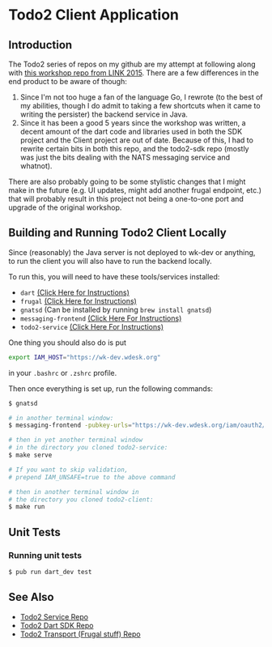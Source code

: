 # Todo2 Client Application

## Introduction
The Todo2 series of repos on my github are my attempt at following along with [this workshop repo from LINK 2015](https://github.com/Workiva/building-a-workiva-app-workshop).
There are a few differences in the end product to be aware of though:

1. Since I'm not too huge a fan of the language Go, I rewrote (to the best of my abilities, though I do admit to taking a few shortcuts when it came to writing the persister) the backend service in Java.
2. Since it has been a good 5 years since the workshop was written, a decent amount of the dart code and libraries used in both the SDK project and the Client project are out of date.
Because of this, I had to rewrite certain bits in both this repo, and the todo2-sdk repo (mostly was just the bits dealing with the NATS messaging service and whatnot).

There are also probably going to be some stylistic changes that I might make in the future (e.g. UI updates, might add another frugal endpoint, etc.) that will probably result in this project not being a one-to-one port and upgrade of the original workshop.

## Building and Running Todo2 Client Locally
Since (reasonably) the Java server is not deployed to wk-dev or anything, to run the client you will also have to run the backend locally.

To run this, you will need to have these tools/services installed:

- `dart` [\(Click Here for Instructions\)](https://dev.workiva.net/docs/teams/platform/application-frameworks/front-end-dev-training/dart#installation)
- `frugal` [\(Click Here for Instructions\)](https://github.com/Workiva/frugal#installation)
- `gnatsd` (Can be installed by running `brew install gnatsd`)
- `messaging-frontend` [\(Click Here For Instructions\)](https://github.com/Workiva/messaging-frontend#usage)
- `todo2-service` [\(Click Here For Instructions\)](https://github.com/thomasmaloney-wk/todo2-service#running-locally)


One thing you should also do is put 
```bash
export IAM_HOST="https://wk-dev.wdesk.org"
```
in your `.bashrc` or `.zshrc` profile.

Then once everything is set up, run the following commands:

```bash
$ gnatsd

# in another terminal window:
$ messaging-frontend -pubkey-urls="https://wk-dev.wdesk.org/iam/oauth2/v2.0/certs" -dev-mode

# then in yet another terminal window
# in the directory you cloned todo2-service:
$ make serve

# If you want to skip validation, 
# prepend IAM_UNSAFE=true to the above command

# then in another terminal window in 
# the directory you cloned todo2-client:
$ make run
```

<!-- 1. Open a terminal and run `gnatsd`
2. Open another terminal and run `messaging-frontend -pubkey-urls="https://wk-dev.wdesk.org/iam/oauth2/v2.0/certs" -dev-mode`
3. Open yet another terminal and navigate to the directory you cloned `todo2-service` and run `mvn exec:java -Dexec.mainClass=com.workiva.todo2.NatsServer`
(optionally set `IAM_UNSAFE=true` to skip validation)
4. Open another terminal and navigate to where ever you cloned this repo and run `make run` -->

## Unit Tests
### Running unit tests
```bash
$ pub run dart_dev test
```

## See Also
- [Todo2 Service Repo](https://github.com/thomasmaloney-wk/todo2-service)
- [Todo2 Dart SDK Repo](https://github.com/thomasmaloney-wk/todo2-sdk)
- [Todo2 Transport (Frugal stuff) Repo](https://github.com/thomasmaloney-wk/todo2-transport)
